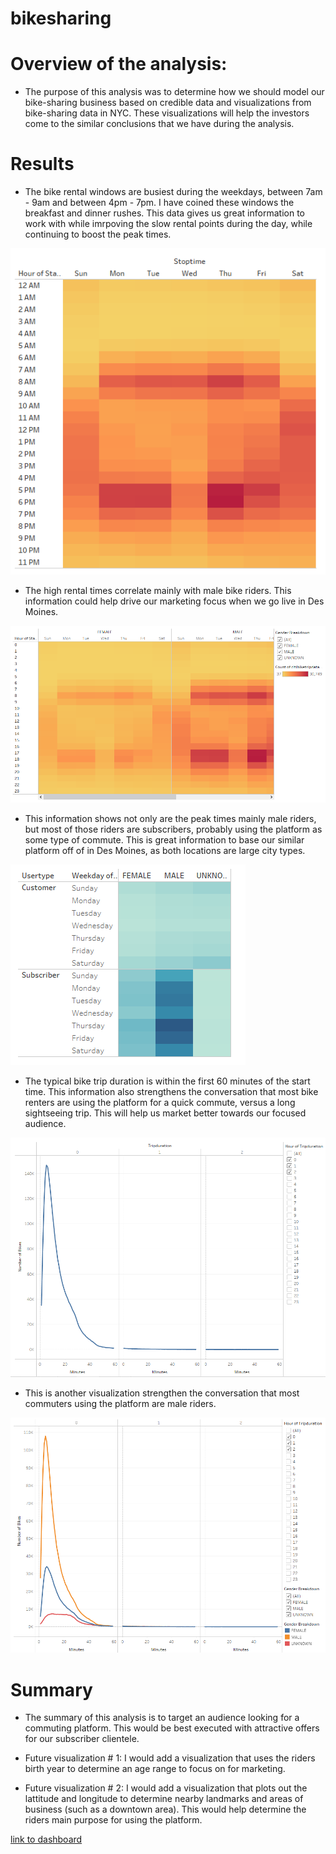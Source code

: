 # bikesharing

# Overview of the analysis:
* The purpose of this analysis was to determine how we should model our bike-sharing business based on credible data and visualizations from bike-sharing data in NYC. These visualizations will help the investors come to the similar conclusions that we have during the analysis.

# Results
* The bike rental windows are busiest during the weekdays, between 7am - 9am and between 4pm - 7pm. I have coined these windows the breakfast and dinner rushes. This data gives us great information to work with while imrpoving the slow rental points during the day, while continuing to boost the peak times.

![story1](https://github.com/dwest85/bikesharing/blob/main/markdownpics/story1.PNG)

* The high rental times correlate mainly with male bike riders. This information could help drive our marketing focus when we go live in Des Moines. 

![story2](https://github.com/dwest85/bikesharing/blob/main/markdownpics/story2.PNG)

* This information shows not only are the peak times mainly male riders, but most of those riders are subscribers, probably using the platform as some type of commute. This is great information to base our similar platform off of in Des Moines, as both locations are large city types.

![story3](https://github.com/dwest85/bikesharing/blob/main/markdownpics/story3.PNG)

* The typical bike trip duration is within the first 60 minutes of the start time. This information also strengthens the conversation that most bike renters are using the platform for a quick commute, versus a long sightseeing trip. This will help us market better towards our focused audience. 

![story4](https://github.com/dwest85/bikesharing/blob/main/markdownpics/story4.PNG)

* This is another visualization strengthen the conversation that most commuters using the platform are male riders.

![story5](https://github.com/dwest85/bikesharing/blob/main/markdownpics/story5.PNG)

# Summary
* The summary of this analysis is to target an audience looking for a commuting platform. This would be best executed with attractive offers for our subscriber clientele. 

* Future visualization # 1: I would add a visualization that uses the riders birth year to determine an age range to focus on for marketing.

* Future visualization # 2: I would add a visualization that plots out the lattitude and longitude to determine nearby landmarks and areas of business (such as a downtown area). This would help determine the riders main purpose for using the platform.

[link to dashboard](https://public.tableau.com/app/profile/derek.w6971/viz/Challenge_16399278714530/Story1?publish=yes "link to dashboard")